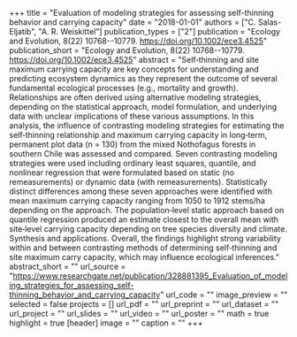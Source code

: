 +++
title = "Evaluation of modeling strategies for assessing self-thinning behavior  and carrying capacity"
date = "2018-01-01"
authors = ["C. Salas-Eljatib", "A. R. Weiskittel"]
publication_types = ["2"]
publication = "Ecology and Evolution, 8(22) 10768--10779. https://doi.org/10.1002/ece3.4525"
publication_short = "Ecology and Evolution, 8(22) 10768--10779. https://doi.org/10.1002/ece3.4525"
abstract = "Self‐thinning and site maximum carrying capacity are key concepts for understanding and predicting ecosystem dynamics as they represent the outcome of several fundamental  ecological  processes  (e.g.,  mortality  and  growth). Relationships are often derived using alternative modeling strategies, depending on the statistical approach, model formulation, and underlying data with unclear implications of these various assumptions. In this analysis, the influence of contrasting modeling strategies for estimating the self‐thinning relationship and maximum carrying capacity in long‐term, permanent plot data (n = 130) from the mixed Nothofagus forests in southern Chile was assessed and compared. Seven contrasting modeling strategies were used including ordinary least squares, quantile, and nonlinear regression that were formulated based on static (no remeasurements) or dynamic data (with remeasurements). Statistically distinct differences among these seven approaches were identified with mean maximum carrying capacity ranging from 1050 to 1912 stems/ha depending on the approach. The population‐level static approach based on quantile regression produced an estimate closest to the overall mean with site‐level carrying capacity depending on tree species diversity and climate. Synthesis and applications. Overall, the findings highlight strong variability within and between contrasting methods of determining self‐thinning and site maximum carry capacity, which may influence ecological inferences."
abstract_short = ""
url_source = "https://www.researchgate.net/publication/328881395_Evaluation_of_modeling_strategies_for_assessing_self-thinning_behavior_and_carrying_capacity"
url_code = ""
image_preview = ""
selected = false
projects = []
url_pdf = ""
url_preprint = ""
url_dataset = ""
url_project = ""
url_slides = ""
url_video = ""
url_poster = ""
math = true
highlight = true
[header]
image = ""
caption = ""
+++
